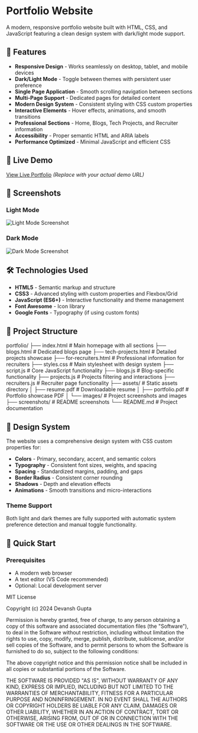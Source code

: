 # Portfolio Website

A modern, responsive portfolio website built with HTML, CSS, and JavaScript featuring a clean design system with dark/light mode support.

## 🌟 Features

- **Responsive Design** - Works seamlessly on desktop, tablet, and mobile devices
- **Dark/Light Mode** - Toggle between themes with persistent user preference
- **Single Page Application** - Smooth scrolling navigation between sections
- **Multi-Page Support** - Dedicated pages for detailed content
- **Modern Design System** - Consistent styling with CSS custom properties
- **Interactive Elements** - Hover effects, animations, and smooth transitions
- **Professional Sections** - Home, Blogs, Tech Projects, and Recruiter information
- **Accessibility** - Proper semantic HTML and ARIA labels
- **Performance Optimized** - Minimal JavaScript and efficient CSS

## 🚀 Live Demo

[View Live Portfolio](https://your-username.github.io/portfolio) *(Replace with your actual demo URL)*

## 📱 Screenshots

### Light Mode
![Light Mode Screenshot](screenshots/light-mode.png)

### Dark Mode
![Dark Mode Screenshot](screenshots/dark-mode.png)

## 🛠️ Technologies Used

- **HTML5** - Semantic markup and structure
- **CSS3** - Advanced styling with custom properties and Flexbox/Grid
- **JavaScript (ES6+)** - Interactive functionality and theme management
- **Font Awesome** - Icon library
- **Google Fonts** - Typography (if using custom fonts)

## 📁 Project Structure

portfolio/
├── index.html # Main homepage with all sections
├── blogs.html # Dedicated blogs page
├── tech-projects.html # Detailed projects showcase
├── for-recruiters.html # Professional information for recruiters
├── styles.css # Main stylesheet with design system
├── script.js # Core JavaScript functionality
├── blogs.js # Blog-specific functionality
├── projects.js # Projects filtering and interactions
├── recruiters.js # Recruiter page functionality
├── assets/ # Static assets directory
│ ├── resume.pdf # Downloadable resume
│ ├── portfolio.pdf # Portfolio showcase PDF
│ └── images/ # Project screenshots and images
├── screenshots/ # README screenshots
└── README.md # Project documentation

## 🎨 Design System

The website uses a comprehensive design system with CSS custom properties for:

- **Colors** - Primary, secondary, accent, and semantic colors
- **Typography** - Consistent font sizes, weights, and spacing
- **Spacing** - Standardized margins, padding, and gaps
- **Border Radius** - Consistent corner rounding
- **Shadows** - Depth and elevation effects
- **Animations** - Smooth transitions and micro-interactions

### Theme Support

Both light and dark themes are fully supported with automatic system preference detection and manual toggle functionality.

## 🚀 Quick Start

### Prerequisites

- A modern web browser
- A text editor (VS Code recommended)
- Optional: Local development server


MIT License

Copyright (c) 2024 Devansh Gupta

Permission is hereby granted, free of charge, to any person obtaining a copy
of this software and associated documentation files (the "Software"), to deal
in the Software without restriction, including without limitation the rights
to use, copy, modify, merge, publish, distribute, sublicense, and/or sell
copies of the Software, and to permit persons to whom the Software is
furnished to do so, subject to the following conditions:

The above copyright notice and this permission notice shall be included in all
copies or substantial portions of the Software.

THE SOFTWARE IS PROVIDED "AS IS", WITHOUT WARRANTY OF ANY KIND, EXPRESS OR
IMPLIED, INCLUDING BUT NOT LIMITED TO THE WARRANTIES OF MERCHANTABILITY,
FITNESS FOR A PARTICULAR PURPOSE AND NONINFRINGEMENT. IN NO EVENT SHALL THE
AUTHORS OR COPYRIGHT HOLDERS BE LIABLE FOR ANY CLAIM, DAMAGES OR OTHER
LIABILITY, WHETHER IN AN ACTION OF CONTRACT, TORT OR OTHERWISE, ARISING FROM,
OUT OF OR IN CONNECTION WITH THE SOFTWARE OR THE USE OR OTHER DEALINGS IN THE
SOFTWARE.
